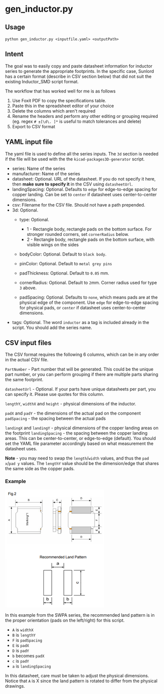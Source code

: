 # gen_inductor.py
## Usage
`python gen_inductor.py <inputfile.yaml> <outputPath>`

## Intent
The goal was to easily copy and paste datasheet information for inductor series to generate the
appropriate footprints. In the specific case, Sunlord has a certain format (describe in CSV section below)
that did not suit the existing Inductor_SMD script format.

The workflow that has worked well for me is as follows
1. Use Foxit PDF to copy the specifications table.
1. Paste this in the spreadsheet editor of your choice
1. Delete the columns which aren't required
1. Rename the headers and perform any other editing or grouping required (eg. regex `# ±[\d\. ]*` is useful to match tolerances and delete)
1. Export to CSV format

## YAML input file
The yaml file is used to define all the series inputs. The `3d` section is needed if the file will be used with the the `kicad-packages3D-generator` script.

- series: Name of the series
- manufacturer: Name of the series
- datasheet: Optional. URL of the datasheet. If you do not specify it here, then **make sure to specify it** in the CSV using `datasheetUrl`.
- landingSpacing: Optional. Defaults to `edge` for edge-to-edge spacing for copper landing. Can be set to `center` if datasheet uses center-to-center dimensions.
- csv: Filename for the CSV file. Should not have a path prepended.
-   3d: Optional.
    - type: Optional. 
        * 1 - Rectangle body, rectangle pads on the bottom surface. For stronger rounded corners, set `cornerRadius` below.
        * 2 - Rectangle body, rectangle pads on the bottom surface, with visible wings on the sides
        
    - bodyColor: Optional. Default to `black body`.
    - pinColor: Optional. Default to `metal grey pins`
    - padThickness: Optional. Default to `0.05` mm.
    - cornerRadius: Optional. Default to `2`mm. Corner radius used for type `3` above.
    - padSpacing: Optional. Defaults to `none`, which means pads are at the physical edge of the component. Use `edge` for edge-to-edge spacing 
    for physical pads, or `center` if datasheet uses center-to-center dimensions.
- tags: Optional. The word `inductor` as a tag is included already in the script. You should add the series name.
 

## CSV input files
The CSV format requires the following 6 columns, which can be in any order in the actual CSV file.

`PartNumber` - Part number that will be generated. This could be the unique part number,
or you can perform grouping if there are multiple parts sharing the same footprint.

`datasheetUrl` - Optional. If your parts have unique datasheets per part, you can specify it. Please use quotes for this column.

`lengthY`, `widthX` and `height` - physical dimensions of the inductor.

`padX` and `padY` - the dimensions of the actual pad on the component
`padSpacing` - the spacing between the actual pads

`landingX` and `landingY` - physical dimensions of the copper landing areas on the footprint
`landingSpacing` - the spacing between the copper landing areas. This can be center-to-center, or edge-to-edge (default). 
You should set the YAML file parameter accordingly based on what measurement the datasheet uses.

**Note** - you may need to swap the `length`/`width` values, and thus the `pad x`/`pad y` values.
The `lengthY` value should be the dimension/edge that shares the same side as the copper pads.

### Example
![Layout Example](layout1.png)

In this example from the SWPA series, the recommended land pattern is in the proper orientation (pads on the left/right) for this script.
- `A` is `widthX`
- `B` is `lengthY`
- `F` is `padSpacing`
- `E` is `padX`
- `D` is `padY`
- `b` becomes `padX`
- `c` is `padY`
- `a` is `landingSpacing`

In this datasheet, care must be taken to adjust the physical dimensions. Notice that `A` is X
since the land pattern is rotated to differ from the physical drawings.

